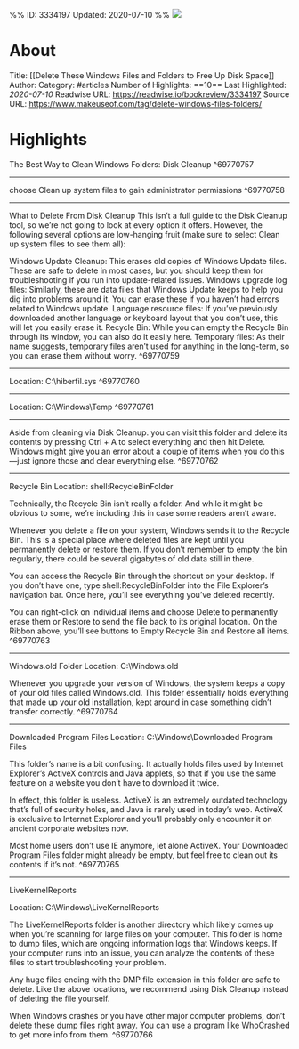 %%
ID: 3334197
Updated: 2020-07-10
%%
![](https://readwise-assets.s3.amazonaws.com/static/images/article4.6bc1851654a0.png)

# About
Title: [[Delete These Windows Files and Folders to Free Up Disk Space]]
Author: 
Category: #articles
Number of Highlights: ==10==
Last Highlighted: *2020-07-10*
Readwise URL: https://readwise.io/bookreview/3334197
Source URL: https://www.makeuseof.com/tag/delete-windows-files-folders/


# Highlights 
The Best Way to Clean Windows Folders: Disk Cleanup  ^69770757

---

choose Clean up system files to gain administrator permissions  ^69770758

---

What to Delete From Disk Cleanup
This isn’t a full guide to the Disk Cleanup tool, so we’re not going to look at every option it offers. However, the following several options are low-hanging fruit (make sure to select Clean up system files to see them all):

Windows Update Cleanup: This erases old copies of Windows Update files. These are safe to delete in most cases, but you should keep them for troubleshooting if you run into update-related issues.
Windows upgrade log files: Similarly, these are data files that Windows Update keeps to help you dig into problems around it. You can erase these if you haven’t had errors related to Windows update.
Language resource files: If you’ve previously downloaded another language or keyboard layout that you don’t use, this will let you easily erase it.
Recycle Bin: While you can empty the Recycle Bin through its window, you can also do it easily here.
Temporary files: As their name suggests, temporary files aren’t used for anything in the long-term, so you can erase them without worry.  ^69770759

---

Location: C:\hiberfil.sys  ^69770760

---

Location: C:\Windows\Temp  ^69770761

---

Aside from cleaning via Disk Cleanup. you can visit this folder and delete its contents by pressing Ctrl + A to select everything and then hit Delete. Windows might give you an error about a couple of items when you do this—just ignore those and clear everything else.  ^69770762

---

Recycle Bin
Location: shell:RecycleBinFolder

Technically, the Recycle Bin isn’t really a folder. And while it might be obvious to some, we’re including this in case some readers aren’t aware.

Whenever you delete a file on your system, Windows sends it to the Recycle Bin. This is a special place where deleted files are kept until you permanently delete or restore them. If you don’t remember to empty the bin regularly, there could be several gigabytes of old data still in there.

You can access the Recycle Bin through the shortcut on your desktop. If you don’t have one, type shell:RecycleBinFolder into the File Explorer’s navigation bar. Once here, you’ll see everything you’ve deleted recently.

You can right-click on individual items and choose Delete to permanently erase them or Restore to send the file back to its original location. On the Ribbon above, you’ll see buttons to Empty Recycle Bin and Restore all items.  ^69770763

---

Windows.old Folder
Location: C:\Windows.old

Whenever you upgrade your version of Windows, the system keeps a copy of your old files called Windows.old. This folder essentially holds everything that made up your old installation, kept around in case something didn’t transfer correctly.  ^69770764

---

Downloaded Program Files
Location: C:\Windows\Downloaded Program Files

This folder’s name is a bit confusing. It actually holds files used by Internet Explorer’s ActiveX controls and Java applets, so that if you use the same feature on a website you don’t have to download it twice.

In effect, this folder is useless. ActiveX is an extremely outdated technology that’s full of security holes, and Java is rarely used in today’s web. ActiveX is exclusive to Internet Explorer and you’ll probably only encounter it on ancient corporate websites now.

Most home users don’t use IE anymore, let alone ActiveX. Your Downloaded Program Files folder might already be empty, but feel free to clean out its contents if it’s not.  ^69770765

---

LiveKernelReports


Location: C:\Windows\LiveKernelReports

The LiveKernelReports folder is another directory which likely comes up when you’re scanning for large files on your computer. This folder is home to dump files, which are ongoing information logs that Windows keeps. If your computer runs into an issue, you can analyze the contents of these files to start troubleshooting your problem.

Any huge files ending with the DMP file extension in this folder are safe to delete. Like the above locations, we recommend using Disk Cleanup instead of deleting the file yourself.

When Windows crashes or you have other major computer problems, don’t delete these dump files right away. You can use a program like WhoCrashed to get more info from them.  ^69770766

